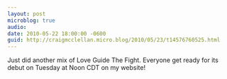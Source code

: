 ```yaml
---
layout: post
microblog: true
audio: 
date: 2010-05-22 18:00:00 -0600
guid: http://craigmcclellan.micro.blog/2010/05/23/t14576760525.html
---
```

Just did another mix of Love Guide The Fight.  Everyone get ready for its debut on Tuesday at Noon CDT on my website!
